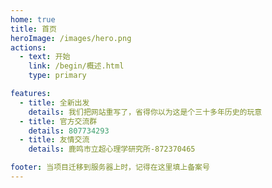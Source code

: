 ```yaml
---
home: true
title: 首页
heroImage: /images/hero.png
actions:
  - text: 开始
    link: /begin/概述.html
    type: primary

features:
  - title: 全新出发
    details: 我们把网站重写了，省得你以为这是个三十多年历史的玩意
  - title: 官方交流群
    details: 807734293
  - title: 友情交流
    details: 鹿鸣市立超心理学研究所-872370465

footer: 当项目迁移到服务器上时，记得在这里填上备案号
---
```

